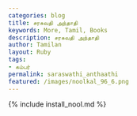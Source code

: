 ```yaml
---  
categories: blog  
title: சரசுவதி அந்தாதி
keywords: More, Tamil, Books  
description: சரசுவதி அந்தாதி
author: Tamilan  
layout: Ruby  
tags:     
- கம்பர்
permalink: saraswathi_anthaathi  
featured: /images/noolkal_96_6.png  
---  
```

{% include install_nool.md %}  
